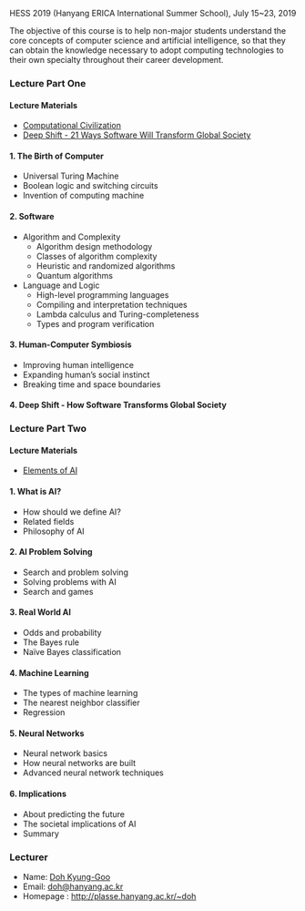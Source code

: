 HESS 2019 (Hanyang ERICA International Summer School), July 15~23, 2019

The objective of this course is to help non-major students understand the core concepts of computer science and artificial intelligence, so that they can obtain the knowledge necessary to adopt computing technologies to their own specialty throughout their career development. 

### Lecture Part One

#### Lecture Materials
- [Computational Civilization]()
- [Deep Shift - 21 Ways Software Will Transform Global Society](http://www3.weforum.org/docs/WEF_GAC15_Deep_Shift_Software_Transform_Society.pdf)

#### 1. The Birth of Computer
  - Universal Turing Machine
  - Boolean logic and switching circuits
  - Invention of computing machine

#### 2. Software
  - Algorithm and Complexity
    - Algorithm design methodology
    - Classes of algorithm complexity
    - Heuristic and randomized algorithms
    - Quantum algorithms
  - Language and Logic
    - High-level programming languages
    - Compiling and interpretation techniques
    - Lambda calculus and Turing-completeness
    - Types and program verification

#### 3. Human-Computer Symbiosis
  - Improving human intelligence
  - Expanding human’s social instinct
  - Breaking time and space boundaries
  
#### 4. Deep Shift - How Software Transforms Global Society

### Lecture Part Two

#### Lecture Materials
- [Elements of AI](https://course.elementsofai.com)

#### 1. What is AI?
  - How should we define AI?
  - Related fields
  - Philosophy of AI 

#### 2. AI Problem Solving
  - Search and problem solving
  - Solving problems with AI
  - Search and games

#### 3. Real World AI
  - Odds and probability
  - The Bayes rule
  - Naïve Bayes classification

#### 4. Machine Learning
  - The types of machine learning
  - The nearest neighbor classifier
  - Regression

#### 5. Neural Networks
  - Neural network basics
  - How neural networks are built
  - Advanced neural network techniques


#### 6. Implications
  - About predicting the future
  - The societal implications of AI
  - Summary


### Lecturer
- Name: [Doh Kyung-Goo](http://softopians.github.io/doggzone)
- Email: doh@hanyang.ac.kr
- Homepage : http://plasse.hanyang.ac.kr/~doh
